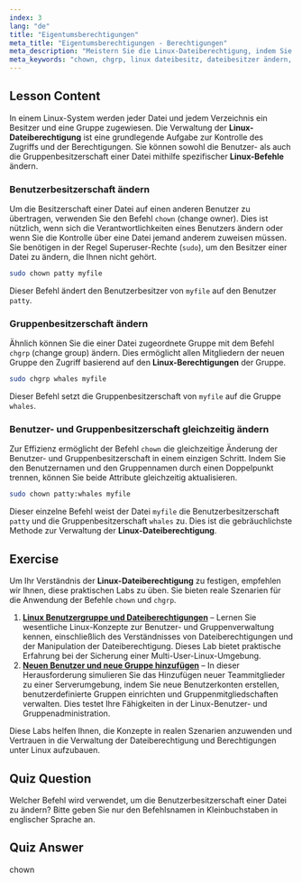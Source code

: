 ```yaml
---
index: 3
lang: "de"
title: "Eigentumsberechtigungen"
meta_title: "Eigentumsberechtigungen - Berechtigungen"
meta_description: "Meistern Sie die Linux-Dateiberechtigung, indem Sie lernen, wie Sie die Linux-Befehle chown und chgrp verwenden. Dieses Linux-Tutorial erklärt, wie man die Benutzer- und Gruppenberechtigung für Dateien ändert, eine Schlüsselkompetenz für die Verwaltung von Linux-Berechtigungen."
meta_keywords: "chown, chgrp, linux dateibesitz, dateibesitzer ändern, dateigruppe ändern, linux berechtigungen, linux befehle, linux tutorial, linux anleitung, benutzerberechtigung, gruppenberechtigung"
---
```


## Lesson Content

In einem Linux-System werden jeder Datei und jedem Verzeichnis ein Besitzer und eine Gruppe zugewiesen. Die Verwaltung der **Linux-Dateiberechtigung** ist eine grundlegende Aufgabe zur Kontrolle des Zugriffs und der Berechtigungen. Sie können sowohl die Benutzer- als auch die Gruppenbesitzerschaft einer Datei mithilfe spezifischer **Linux-Befehle** ändern.

### Benutzerbesitzerschaft ändern

Um die Besitzerschaft einer Datei auf einen anderen Benutzer zu übertragen, verwenden Sie den Befehl `chown` (change owner). Dies ist nützlich, wenn sich die Verantwortlichkeiten eines Benutzers ändern oder wenn Sie die Kontrolle über eine Datei jemand anderem zuweisen müssen. Sie benötigen in der Regel Superuser-Rechte (`sudo`), um den Besitzer einer Datei zu ändern, die Ihnen nicht gehört.

```bash
sudo chown patty myfile
```

Dieser Befehl ändert den Benutzerbesitzer von `myfile` auf den Benutzer `patty`.

### Gruppenbesitzerschaft ändern

Ähnlich können Sie die einer Datei zugeordnete Gruppe mit dem Befehl `chgrp` (change group) ändern. Dies ermöglicht allen Mitgliedern der neuen Gruppe den Zugriff basierend auf den **Linux-Berechtigungen** der Gruppe.

```bash
sudo chgrp whales myfile
```

Dieser Befehl setzt die Gruppenbesitzerschaft von `myfile` auf die Gruppe `whales`.

### Benutzer- und Gruppenbesitzerschaft gleichzeitig ändern

Zur Effizienz ermöglicht der Befehl `chown` die gleichzeitige Änderung der Benutzer- und Gruppenbesitzerschaft in einem einzigen Schritt. Indem Sie den Benutzernamen und den Gruppennamen durch einen Doppelpunkt trennen, können Sie beide Attribute gleichzeitig aktualisieren.

```bash
sudo chown patty:whales myfile
```

Dieser einzelne Befehl weist der Datei `myfile` die Benutzerbesitzerschaft `patty` und die Gruppenbesitzerschaft `whales` zu. Dies ist die gebräuchlichste Methode zur Verwaltung der **Linux-Dateiberechtigung**.

## Exercise

Um Ihr Verständnis der **Linux-Dateiberechtigung** zu festigen, empfehlen wir Ihnen, diese praktischen Labs zu üben. Sie bieten reale Szenarien für die Anwendung der Befehle `chown` und `chgrp`.

1.  **[Linux Benutzergruppe und Dateiberechtigungen](https://labex.io/de/labs/linux-linux-user-group-and-file-permissions-18002)** – Lernen Sie wesentliche Linux-Konzepte zur Benutzer- und Gruppenverwaltung kennen, einschließlich des Verständnisses von Dateiberechtigungen und der Manipulation der Dateiberechtigung. Dieses Lab bietet praktische Erfahrung bei der Sicherung einer Multi-User-Linux-Umgebung.
2.  **[Neuen Benutzer und neue Gruppe hinzufügen](https://labex.io/de/labs/linux-add-new-user-and-group-17987)** – In dieser Herausforderung simulieren Sie das Hinzufügen neuer Teammitglieder zu einer Serverumgebung, indem Sie neue Benutzerkonten erstellen, benutzerdefinierte Gruppen einrichten und Gruppenmitgliedschaften verwalten. Dies testet Ihre Fähigkeiten in der Linux-Benutzer- und Gruppenadministration.

Diese Labs helfen Ihnen, die Konzepte in realen Szenarien anzuwenden und Vertrauen in die Verwaltung der Dateiberechtigung und Berechtigungen unter Linux aufzubauen.

## Quiz Question

Welcher Befehl wird verwendet, um die Benutzerbesitzerschaft einer Datei zu ändern? Bitte geben Sie nur den Befehlsnamen in Kleinbuchstaben in englischer Sprache an.

## Quiz Answer

chown
